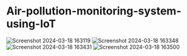 # Air-pollution-monitoring-system-using-IoT
![Screenshot 2024-03-18 163119](https://github.com/jeevana43/Air-pollution-monitoring-system-using-IoT/assets/139489919/d1af3c67-06ab-4993-865e-350e9577126f)
![Screenshot 2024-03-18 163348](https://github.com/jeevana43/Air-pollution-monitoring-system-using-IoT/assets/139489919/561e3de7-a6cf-4cd4-a712-3694247b85b9)
![Screenshot 2024-03-18 163431](https://github.com/jeevana43/Air-pollution-monitoring-system-using-IoT/assets/139489919/40ea8e83-8d68-4633-9be7-209af8f0af6b)
![Screenshot 2024-03-18 163500](https://github.com/jeevana43/Air-pollution-monitoring-system-using-IoT/assets/139489919/6191b8b4-b27b-4a29-9bbc-78c65d1f9c05)
